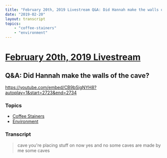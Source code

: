 ```yaml
---
title: "February 20th, 2019 Livestream Q&A: Did Hannah make the walls of the cave?"
date: "2019-02-20"
layout: transcript
topics:
    - "coffee-stainers"
    - "environment"
---
```

# [February 20th, 2019 Livestream](../2019-02-20.md)
## Q&A: Did Hannah make the walls of the cave?
https://youtube.com/embed/CB9bSigNYH8?autoplay=1&start=2723&end=2734

### Topics
* [Coffee Stainers](../topics/coffee-stainers.md)
* [Environment](../topics/environment.md)

### Transcript

> cave you're placing stuff on now yes and no some caves are made by me some caves
